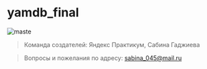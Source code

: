 # yamdb_final

![maste](https://github.com/sabina-045/yamdb_final/actions/workflows/yamdb_workflow.yml/badge.svg?branch=master)


> Команда создателей:
Яндекс Практикум, Сабина Гаджиева

> Вопросы и пожелания по адресу:
sabina_045@mail.ru
